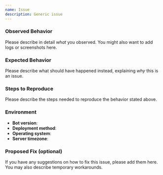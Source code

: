 ```yaml
---
name: Issue
description: Generic issue
---
```

### Observed Behavior

Please describe in detail *what* you observed. You might also want to add logs or screenshots here.

### Expected Behavior

Please describe what should have happened instead, explaining *why* this is an issue.

### Steps to Reproduce

Please describe the steps needed to reproduce the behavior stated above.

### Environment

- **Bot version**: 
- **Deployment method**: 
- **Operating system**: 
- **Server timezone**: 

### Proposed Fix (optional)

If you have any suggestions on how to fix this issue, please add them here.
You may also describe temporary workarounds.
